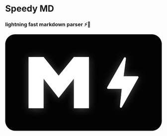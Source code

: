 # Speedy MD
### lightning fast markdown parser ⚡🚀
![Logo](https://github.com/YassinEldeeb/speedy-md/blob/main/images/logo.png)
